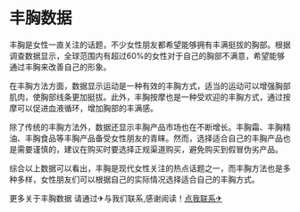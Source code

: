 # 丰胸数据

丰胸是女性一直关注的话题，不少女性朋友都希望能够拥有丰满挺拔的胸部。根据调查数据显示，全球范围内有超过60%的女性对于自己的胸部不满意，希望能够通过丰胸来改善自己的形象。

在丰胸方法方面，数据显示运动是一种有效的丰胸方式，适当的运动可以增强胸部肌肉，使胸部线条更加挺拔。此外，丰胸按摩也是一种受欢迎的丰胸方式，通过按摩可以促进血液循环，增加胸部的丰满感。

除了传统的丰胸方法外，数据还显示丰胸产品市场也在不断增长。丰胸霜、丰胸精油、丰胸食品等丰胸产品备受女性朋友的青睐。然而，选择适合自己的丰胸产品也是需要谨慎的，建议在购买时要选择正规渠道购买，避免购买到假冒伪劣产品。

综合以上数据可以看出，丰胸是现代女性关注的热点话题之一，而丰胸方法也是多种多样，女性朋友们可以根据自己的实际情况选择适合自己的丰胸方式。

更多关于丰胸数据 请通过✈与我们联系,感谢阅读！[点我联系✈](https://docs.G208.com)